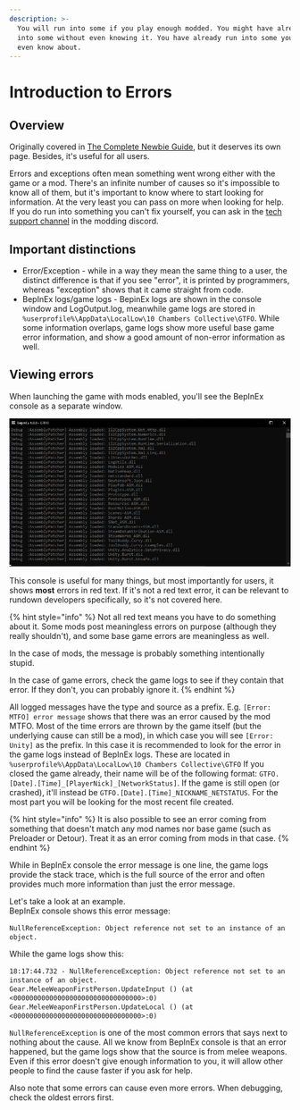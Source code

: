 ```yaml
---
description: >-
  You will run into some if you play enough modded. You might have already run
  into some without even knowing it. You have already run into some you don't
  even know about.
---
```


# Introduction to Errors

## Overview

Originally covered in [The Complete Newbie Guide](the-complete-newbie-guide.md), but it deserves its own page. Besides, it's useful for all users.

Errors and exceptions often mean something went wrong either with the game or a mod. There's an infinite number of causes so it's impossible to know all of them, but it's important to know where to start looking for information. At the very least you can pass on more when looking for help. If you do run into something you can't fix yourself, you can ask in the [tech support channel](https://discord.com/channels/782438773690597389/782451402676109362) in the modding discord.

## Important distinctions

* Error/Exception - while in a way they mean the same thing to a user, the distinct difference is that if you see "error", it is printed by programmers, whereas "exception" shows that it came straight from code.
* BepInEx logs/game logs - BepinEx logs are shown in the console window and LogOutput.log, meanwhile game logs are stored in `%userprofile%\AppData\LocalLow\10 Chambers Collective\GTFO`. While some information overlaps, game logs show more useful base game error information, and show a good amount of non-error information as well.

## Viewing errors

When launching the game with mods enabled, you'll see the BepInEx console as a separate window.&#x20;

![BepInEx console window](<../.gitbook/assets/image (13) (2).png>)

This console is useful for many things, but most importantly for users, it shows **most** errors in red text. If it's not a red text error, it can be relevant to rundown developers specifically, so it's not covered here.

{% hint style="info" %}
Not all red text means you have to do something about it. Some mods post meaningless errors on purpose (although they really shouldn't), and some base game errors are meaningless as well.

In the case of mods, the message is probably something intentionally stupid.

In the case of game errors, check the game logs to see if they contain that error. If they don't, you can probably ignore it.
{% endhint %}

All logged messages have the type and source as a prefix. E.g. `[Error: MTFO] error message` shows that there was an error caused by the mod MTFO. Most of the time errors are thrown by the game itself (but the underlying cause can still be a mod), in which case you will see `[Error: Unity]` as the prefix. In this case it is recommended to look for the error in the game logs instead of BepInEx logs. These are located in `%userprofile%\AppData\LocalLow\10 Chambers Collective\GTFO` If you closed the game already, their name will be of the following format: `GTFO.[Date].[Time]_[PlayerNick]_[NetworkStatus]`. If the game is still open (or crashed), it'll instead be `GTFO.[Date].[Time]_NICKNAME_NETSTATUS`. For the most part you will be looking for the most recent file created.

{% hint style="info" %}
It is also possible to see an error coming from something that doesn't match any mod names nor base game (such as Preloader or Detour). Treat it as an error coming from mods in that case.
{% endhint %}

While in BepInEx console the error message is one line, the game logs provide the stack trace, which is the full source of the error and often provides much more information than just the error message.

Let's take a look at an example.\
BepInEx console shows this error message:

```log
NullReferenceException: Object reference not set to an instance of an object.
```

While the game logs show this:

```log
18:17:44.732 - NullReferenceException: Object reference not set to an instance of an object.
Gear.MeleeWeaponFirstPerson.UpdateInput () (at <00000000000000000000000000000000>:0)
Gear.MeleeWeaponFirstPerson.UpdateLocal () (at <00000000000000000000000000000000>:0)
```

`NullReferenceException` is one of the most common errors that says next to nothing about the cause. All we know from BepInEx console is that an error happened, but the game logs show that the source is from melee weapons. Even if this error doesn't give enough information to you, it will allow other people to find the cause faster if you ask for help.

Also note that some errors can cause even more errors. When debugging, check the oldest errors first.

